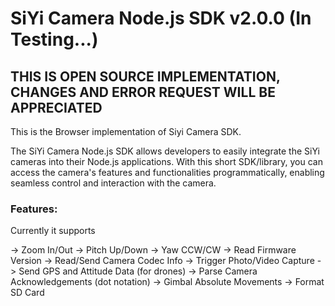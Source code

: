 # SiYi Camera Node.js SDK v2.0.0 (In Testing...)

## THIS IS OPEN SOURCE IMPLEMENTATION, CHANGES AND ERROR REQUEST WILL BE APPRECIATED

This is the Browser implementation of Siyi Camera SDK.

The SiYi Camera Node.js SDK allows developers to easily integrate the SiYi cameras into their Node.js applications. With this short SDK/library, you can access the camera's features and functionalities programmatically, enabling seamless control and interaction with the camera.

### Features:

Currently it supports

-> Zoom In/Out
-> Pitch Up/Down
-> Yaw CCW/CW
-> Read Firmware Version
-> Read/Send Camera Codec Info
-> Trigger Photo/Video Capture
-> Send GPS and Attitude Data (for drones)
-> Parse Camera Acknowledgements (dot notation)
-> Gimbal Absolute Movements
-> Format SD Card
